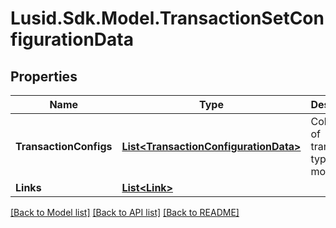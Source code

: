 
# Lusid.Sdk.Model.TransactionSetConfigurationData

## Properties

Name | Type | Description | Notes
------------ | ------------- | ------------- | -------------
**TransactionConfigs** | [**List&lt;TransactionConfigurationData&gt;**](TransactionConfigurationData.md) | Collection of transaction type models | 
**Links** | [**List&lt;Link&gt;**](Link.md) |  | [optional] 

[[Back to Model list]](../README.md#documentation-for-models)
[[Back to API list]](../README.md#documentation-for-api-endpoints)
[[Back to README]](../README.md)

